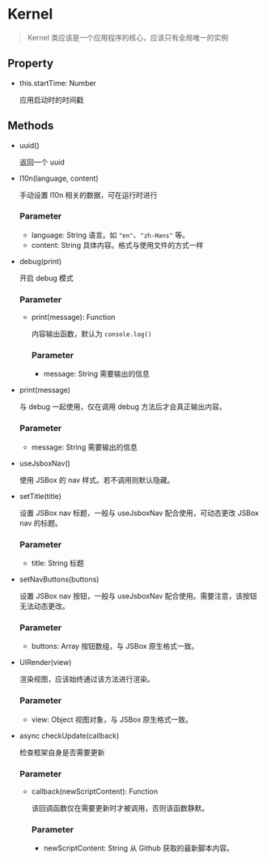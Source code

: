 # Kernel

> Kernel 类应该是一个应用程序的核心，应该只有全局唯一的实例

## Property

- this.startTime: Number

    应用启动时的时间戳

## Methods

- uuid()

    返回一个 uuid

- l10n(language, content)

    手动设置 l10n 相关的数据，可在运行时进行
    
    ### Parameter
    
    - language: String 语言。如 `"en"`、`"zh-Hans"` 等。
    - content: String 具体内容。格式与使用文件的方式一样

- debug(print)

    开启 debug 模式

    ### Parameter
    
    - print(message): Function

        内容输出函数，默认为 `console.log()`

        ### Parameter
    
        - message: String 需要输出的信息

- print(message)

    与 debug 一起使用，仅在调用 debug 方法后才会真正输出内容。

    ### Parameter
    
    - message: String 需要输出的信息

- useJsboxNav()

    使用 JSBox 的 nav 样式。若不调用则默认隐藏。

- setTitle(title)

    设置 JSBox nav 标题，一般与 useJsboxNav 配合使用，可动态更改 JSBox nav 的标题。

    ### Parameter
    
    - title: String 标题

- setNavButtons(buttons)

    设置 JSBox nav 按钮，一般与 useJsboxNav 配合使用。需要注意，该按钮无法动态更改。

    ### Parameter
    
    - buttons: Array 按钮数组，与 JSBox 原生格式一致。

- UIRender(view)

    渲染视图，应该始终通过该方法进行渲染。

    ### Parameter
    
    - view: Object 视图对象，与 JSBox 原生格式一致。

- async checkUpdate(callback)

    检查框架自身是否需要更新

    ### Parameter
    
    - callback(newScriptContent): Function 
    
        该回调函数仅在需要更新时才被调用，否则该函数静默。

        ### Parameter
    
        - newScriptContent: String 从 Github 获取的最新脚本内容。

